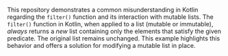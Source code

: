 This repository demonstrates a common misunderstanding in Kotlin regarding the `filter()` function and its interaction with mutable lists.  The `filter()` function in Kotlin, when applied to a list (mutable or immutable), *always* returns a *new* list containing only the elements that satisfy the given predicate. The original list remains unchanged.  This example highlights this behavior and offers a solution for modifying a mutable list in place.